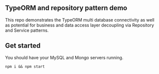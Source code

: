 ## TypeORM and repository pattern demo

This repo demonstrates the TypeORM multi database connectivity as well as
potential for business and data access layer decoupling via Repository and Service patterns.

## Get started

You should have your MySQL and Mongo servers running. 

`npm i && npm start`

